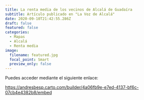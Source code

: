 ```yaml
---
title: La renta media de los vecinos de Alcalá de Guadaíra
subtitle: Artículo publicado en "La Voz de Alcalá"
date: 2020-09-10T21:42:55.286Z
draft: false
featured: false
categories:
  - Mapas
  - Alcalá
  - Renta media
image:
  filename: featured.jpg
  focal_point: Smart
  preview_only: false
---
```

Puedes acceder mediante el siguiente enlace:

https://andresbesp.carto.com/builder/4a06fb9e-e7ed-4137-bf6c-07cb4e4382b8/embed
